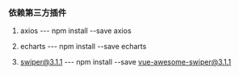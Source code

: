 ### 依赖第三方插件

1. axios
   --- npm install --save axios

2. echarts
   --- npm install --save echarts

3. swiper@3.1.1
   --- npm install --save vue-awesome-swiper@3.1.1
